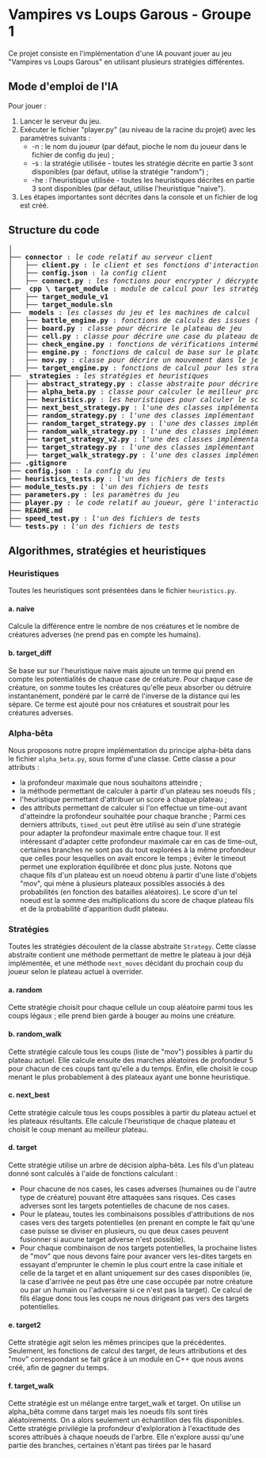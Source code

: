 # Vampires vs Loups Garous - Groupe 1

Ce projet consiste en l'implémentation d'une IA pouvant jouer au jeu "Vampires vs Loups Garous" en utilisant plusieurs stratégies différentes.

## Mode d'emploi de l'IA

Pour jouer : 
1. Lancer le serveur du jeu.
2. Exécuter le fichier "player.py" (au niveau de la racine du projet) avec les paramètres suivants : 
    * -n : le nom du joueur (par défaut, pioche le nom du joueur dans le fichier de config du jeu) ;
    * -s : la stratégie utilisée - toutes les stratégie décrite en partie 3 sont disponibles (par défaut, utilise la stratégie "random") ;
    * -he : l'heuristique utilisée - toutes les heuristiques décrites en partie 3 sont disponibles (par défaut, utilise l'heuristique "naive").
3. Les étapes importantes sont décrites dans la console et un fichier de log est créé.

## Structure du code

<pre>
│
├── <b>connector</b> : <i>le code relatif au serveur client</i>
│   ├── <b>client.py</b> : <i>le client et ses fonctions d'interaction</i> 
│   ├── <b>config.json</b> : <i>la config client</i>
│   ├── <b>connect.py</b> : <i>les fonctions pour encrypter / décrypter les commandes à envoyer / recevoir par le client</i> 
├──  <b>cpp \ target_module</b> : <i>module de calcul pour les stratégies de target en C++</i>
│   ├── <b>target_module_v1</b>
│   ├── <b>target_module.sln</b>
├──  <b>models</b> : <i>les classes du jeu et les machines de calcul</i>
│   ├── <b>battle_engine.py</b> : <i>fonctions de calculs des issues (espérances) des batailles aléatoires</i>
│   ├── <b>board.py</b> : <i>classe pour décrire le plateau de jeu</i>
│   ├── <b>cell.py</b> : <i>classe pour décrire une case du plateau de jeu</i>
│   ├── <b>check_engine.py</b> : <i>fonctions de vérifications intermédiaires</i>
│   ├── <b>engine.py</b> : <i>fonctions de calcul de base sur le plateau de jeu</i>
│   ├── <b>mov.py</b> : <i>classe pour décrire un mouvement dans le jeu, tel qu'attendu par la commande MOV</i>
│   ├── <b>target_engine.py</b> : <i>fonctions de calcul pour les stratégies de target</i>
├──  <b>strategies</b> : <i>les stratégies et heuristiques</i>
│   ├── <b>abstract_strategy.py</b> : <i>classe abstraite pour décrire une stratégie</i>
│   ├── <b>alpha_beta.py</b> : <i>classe pour calculer le meilleur prochain coup selon alpha-beta</i> 
│   ├── <b>heuristics.py</b> : <i>les heuristiques pour calculer le score d'un plateau</i>
│   ├── <b>next_best_strategy.py</b> : <i>l'une des classes implémentant une stratégie</i>
│   ├── <b>random_strategy.py</b> : <i>l'une des classes implémentant une stratégie</i>
│   ├── <b>random_target_strategy.py</b> : <i>l'une des classes implémentant une stratégie</i> 
│   ├── <b>random_walk_strategy.py</b> : <i>l'une des classes implémentant une stratégie</i>
│   ├── <b>target_strategy_v2.py</b> : <i>l'une des classes implémentant une stratégie</i>
│   ├── <b>target_strategy.py</b> : <i>l'une des classes implémentant une stratégie</i>
│   ├── <b>target_walk_strategy.py</b> : <i>l'une des classes implémentant une stratégie</i>
├── <b>.gitignore</b>
├── <b>config.json</b> : <i>la config du jeu</i>
├── <b>heuristics_tests.py</b> : <i>l'un des fichiers de tests</i>
├── <b>module_tests.py</b> : <i>l'un des fichiers de tests</i>
├── <b>parameters.py</b> : <i>les paramètres du jeu</i>
├── <b>player.py</b> : <i>le code relatif au joueur, gère l'interaction client et utilise une stratégie donnée</i> 
├── <b>README.md</b>
├── <b>speed_test.py</b> : <i>l'un des fichiers de tests</i>
└── <b>tests.py</b> : <i>l'un des fichiers de tests</i>
</pre>

## Algorithmes, stratégies et heuristiques

### Heuristiques
Toutes les heuristiques sont présentées dans le fichier `heuristics.py`.

#### a. naive
Calcule la différence entre le nombre de nos créatures et le nombre de créatures adverses (ne prend pas en compte les humains).
#### b. target_diff
Se base sur sur l'heuristique naive mais ajoute un terme qui prend en compte les potentialités de chaque case de créature. Pour chaque case de créature, on somme toutes les créatures qu'elle peux absorber ou détruire instantanément, pondéré par le carré de l'inverse de la distance qui les sépare. Ce terme est ajouté pour nos créatures et soustrait pour les créatures adverses.

### Alpha-bêta
Nous proposons notre propre implémentation du principe alpha-bêta dans le fichier `alpha_beta.py`, sous forme d'une classe. Cette classe a pour attributs :
* la profondeur maximale que nous souhaitons atteindre ;
* la méthode permettant de calculer à partir d'un plateau ses noeuds fils ;
* l'heuristique permettant d'attribuer un score à chaque plateau ;
* des attributs permettant de calculer si l'on effectue un time-out avant d'atteindre la profondeur souhaitée pour chaque branche ; 
Parmi ces derniers attributs, `timed_out` peut être utilisé au sein d'une stratégie pour adapter la profondeur maximale entre chaque tour. Il est intéressant d'adapter cette profondeur maximale car en cas de time-out, certaines branches ne sont pas du tout explorées à la même profondeur que celles pour lesquelles on avait encore le temps ; éviter le timeout permet une exploration équilibrée et donc plus juste.
Notons que chaque fils d'un plateau est un noeud obtenu à partir d'une liste d'objets "mov", qui mène à plusieurs plateaux possibles associés à des probabilités (en fonction des batailles aléatoires). Le score d'un tel noeud est la somme des multiplications du score de chaque plateau fils et de la probabilité d'apparition dudit plateau.

### Stratégies
Toutes les stratégies découlent de la classe abstraite `Strategy`. Cette classe abstraite contient une méthode permettant de mettre le plateau à jour déjà implémentée, et une méthode `next_moves` décidant du prochain coup du joueur selon le plateau actuel à overrider.

#### a. random
Cette stratégie choisit pour chaque cellule un coup aléatoire parmi tous les coups légaux ; elle prend bien garde à bouger au moins une créature.
#### b. random_walk
Cette stratégie calcule tous les coups (liste de "mov") possibles à partir du plateau actuel. Elle calcule ensuite des marches aléatoires de profondeur 5 pour chacun de ces coups tant qu'elle a du temps. Enfin, elle choisit le coup menant le plus probablement à des plateaux ayant une bonne heuristique.
#### c. next_best
Cette stratégie calcule tous les coups possibles à partir du plateau actuel et les plateaux résultants. Elle calcule l'heuristique de chaque plateau et choisit le coup menant au meilleur plateau.
#### d. target
Cette stratégie utilise un arbre de décision alpha-bêta. Les fils d'un plateau donné sont calculés à l'aide de fonctions calculant :
* Pour chacune de nos cases, les cases adverses (humaines ou de l'autre type de créature) pouvant être attaquées sans risques. Ces cases adverses sont les targets potentielles de chacune de nos cases.
* Pour le plateau, toutes les combinaisons possibles d'attributions de nos cases vers des targets potentielles (en prenant en compte le fait qu'une case puisse se diviser en plusieurs, ou que deux cases peuvent fusionner si aucune target adverse n'est possible).
* Pour chaque combinaison de nos targets potentielles, la prochaine listes de "mov" que nous devons faire pour avancer vers les-dites targets en essayant d'emprunter le chemin le plus court entre la case initiale et celle de la target et en allant uniquement sur des cases disponibles (ie, la case d'arrivée ne peut pas être une case occupée par notre créature ou par un humain ou l'adversaire si ce n'est pas la target).
Ce calcul de fils élague donc tous les coups ne nous dirigeant pas vers des targets potentielles.
#### e. target2
Cette stratégie agit selon les mêmes principes que la précédentes. Seulement, les fonctions de calcul des target, de leurs attributions et des "mov" correspondant se fait grâce à un module en C++ que nous avons créé, afin de gagner du temps.
#### f. target_walk
Cette stratégie est un mélange entre target_walk et target. On utilise un alpha_bêta comme dans target mais les noeuds fils sont tirés aléatoirements. On a alors seulement un échantillon des fils disponibles. Cette stratégie privilégie la profondeur d'exlploration à l'exactitude des scores attribués à chaque noeuds de l'arbre. Elle n'explore aussi qu'une partie des branches, certaines n'étant pas tirées par le hasard

